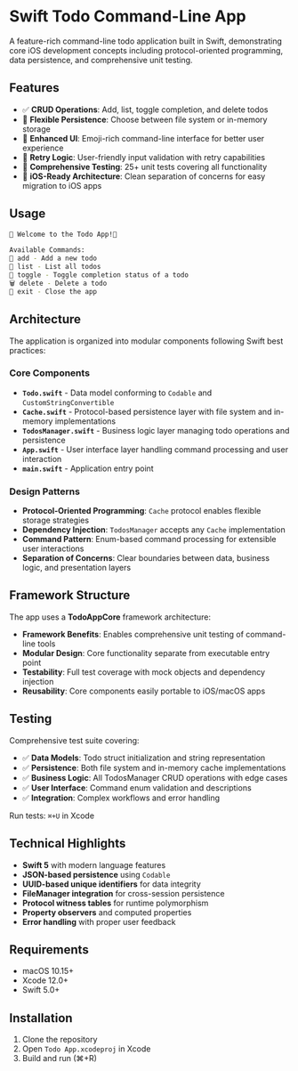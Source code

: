 # Swift Todo Command-Line App

A feature-rich command-line todo application built in Swift, demonstrating core iOS development concepts including protocol-oriented programming, data persistence, and comprehensive unit testing.

## Features

- ✅ **CRUD Operations**: Add, list, toggle completion, and delete todos
- 💾 **Flexible Persistence**: Choose between file system or in-memory storage
- 🎨 **Enhanced UI**: Emoji-rich command-line interface for better user experience
- 🔄 **Retry Logic**: User-friendly input validation with retry capabilities
- 🧪 **Comprehensive Testing**: 25+ unit tests covering all functionality
- 📱 **iOS-Ready Architecture**: Clean separation of concerns for easy migration to iOS apps

## Usage

```bash
🌟 Welcome to the Todo App!🌟

Available Commands:
📌 add - Add a new todo
📝 list - List all todos  
🔄 toggle - Toggle completion status of a todo
🗑️ delete - Delete a todo
👋 exit - Close the app
```

## Architecture

The application is organized into modular components following Swift best practices:

### Core Components

- **`Todo.swift`** - Data model conforming to `Codable` and `CustomStringConvertible`
- **`Cache.swift`** - Protocol-based persistence layer with file system and in-memory implementations
- **`TodosManager.swift`** - Business logic layer managing todo operations and persistence
- **`App.swift`** - User interface layer handling command processing and user interaction
- **`main.swift`** - Application entry point

### Design Patterns

- **Protocol-Oriented Programming**: `Cache` protocol enables flexible storage strategies
- **Dependency Injection**: `TodosManager` accepts any `Cache` implementation
- **Command Pattern**: Enum-based command processing for extensible user interactions
- **Separation of Concerns**: Clear boundaries between data, business logic, and presentation layers

## Framework Structure

The app uses a **TodoAppCore** framework architecture:

- **Framework Benefits**: Enables comprehensive unit testing of command-line tools
- **Modular Design**: Core functionality separate from executable entry point  
- **Testability**: Full test coverage with mock objects and dependency injection
- **Reusability**: Core components easily portable to iOS/macOS apps

## Testing

Comprehensive test suite covering:

- ✅ **Data Models**: Todo struct initialization and string representation
- ✅ **Persistence**: Both file system and in-memory cache implementations
- ✅ **Business Logic**: All TodosManager CRUD operations with edge cases
- ✅ **User Interface**: Command enum validation and descriptions
- ✅ **Integration**: Complex workflows and error handling

Run tests: `⌘+U` in Xcode

## Technical Highlights

- **Swift 5** with modern language features
- **JSON-based persistence** using `Codable`
- **UUID-based unique identifiers** for data integrity
- **FileManager integration** for cross-session persistence
- **Protocol witness tables** for runtime polymorphism
- **Property observers** and computed properties
- **Error handling** with proper user feedback

## Requirements

- macOS 10.15+
- Xcode 12.0+
- Swift 5.0+

## Installation

1. Clone the repository
2. Open `Todo App.xcodeproj` in Xcode
3. Build and run (⌘+R)
